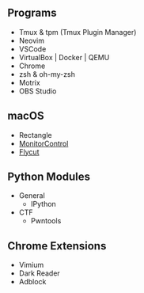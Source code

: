 ## Programs

- Tmux & tpm (Tmux Plugin Manager)
- Neovim
- VSCode
- VirtualBox | Docker | QEMU
- Chrome
- zsh & oh-my-zsh
- Motrix
- OBS Studio

## macOS

- Rectangle
- [MonitorControl](https://github.com/MonitorControl/MonitorControl)
- [Flycut](https://github.com/TermiT/Flycut)

## Python Modules

- General
  - IPython
- CTF
  - Pwntools

## Chrome Extensions

- Vimium
- Dark Reader
- Adblock

